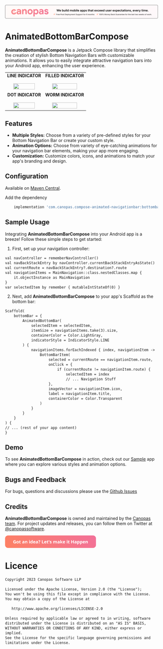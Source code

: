 <p align="center"> <a href="https://canopas.com/contact"><img src="./cta/cta_banner.png" alt="cta_banner"></a></p>

# AnimatedBottomBarCompose

**AnimatedBottomBarCompose** is a Jetpack Compose library that simplifies the creation of stylish
Bottom Navigation Bars with
customizable animations. It allows you to easily integrate attractive navigation bars into your
Android app, enhancing the user experience.
<table>
  <tr>
    <td align="center">
       <b>LINE INDICATOR</b>
       <br />
       <br />
      <img src="https://github.com/canopas/AnimatedBottomBarCompose/assets/98312779/ed9d5ac1-dc6f-4b91-8c98-e6c8826f4736"  width="80%" height="80%" alt="">
    </td>
    <td align="center">
       <b>FILLED INDICATOR</b>
       <br />
       <br />
      <img src="https://github.com/canopas/AnimatedBottomBarCompose/assets/98312779/75622692-fded-4891-9d32-f2540e8e4744"  width="80%" height="80%" alt="">
    </td>

  </tr>

  <tr>
    <td align="center">
       <b>DOT INDICATOR</b>
       <br />
       <br />
     <img src="https://github.com/canopas/AnimatedBottomBarCompose/assets/98312779/b0dc3420-9c79-4f05-892f-1c67ebea5817"  width="80%" height="80%" alt="">
    </td>
    <td align="center">
       <b>WORM INDICATOR</b>
       <br />
       <br />
      <img src="https://github.com/canopas/AnimatedBottomBarCompose/assets/98312779/8b16d97a-a1c8-40ed-a6be-5fb05fbcd909"  width="80%" height="80%" alt="">
    </td>
</tr>
</table>


## Features

- **Multiple Styles:** Choose from a variety of pre-defined styles for your Bottom Navigation Bar or
  create your custom style.
- **Animation Options:** Choose from variety of eye-catching animations for your navigation bar
  elements, making your app more engaging.
- **Customization:** Customize colors, icons, and animations to match your app's branding and
  design.



## Configuration

Available on [Maven Central](https://central.sonatype.com/artifact/com.canopas.compose-animated-navigationbar/bottombar).

Add the dependency
```gradle
    implementation 'com.canopas.compose-animated-navigationbar:bottombar:1.0.0'

```


## Sample Usage

Integrating **AnimatedBottomBarCompose** into your Android app is a breeze! Follow these simple
steps to get started:

1. First, set up your navigation controller:

```
val navController = rememberNavController()
val navBackStackEntry by navController.currentBackStackEntryAsState()
val currentRoute = navBackStackEntry?.destination?.route
val navigationItems = MainNavigation::class.nestedClasses.map {
    it.objectInstance as MainNavigation
}
var selectedItem by remember { mutableIntStateOf(0) }
```

2. Next, add **AnimatedBottomBarCompose** to your app's Scaffold as the bottom bar:

```
Scaffold(
    bottomBar = {
        AnimatedBottomBar(
            selectedItem = selectedItem,
            itemSize = navigationItems.take(3).size,
            containerColor = Color.LightGray,
            indicatorStyle = IndicatorStyle.LINE
        ) {
            navigationItems.forEachIndexed { index, navigationItem ->
                BottomBarItem(
                    selected = currentRoute == navigationItem.route,
                    onClick = {
                        if (currentRoute != navigationItem.route) {
                            selectedItem = index
                            // ... Navigation Stuff
                    },
                    imageVector = navigationItem.icon,
                    label = navigationItem.title,
                    containerColor = Color.Transparent
                )
            }
        }
    }
) {
// ... (rest of your app content)
}
```

## Demo

To see **AnimatedBottomBarCompose** in action, check out
our [Sample](https://github.com/canopas/AnimatedBottomBarCompose/tree/master/app) app where you can
explore various styles and animation options.

## Bugs and Feedback

For bugs, questions and discussions please use
the [Github Issues](https://github.com/canopas/AnimatedBottomBarCompose/issues)

## Credits

**AnimatedBottomBarCompose** is owned and maintained by the [Canopas team](https://canopas.com/).
For project updates and releases, you can follow them on Twitter
at [@canopassoftware](https://twitter.com/canopassoftware).

<a href="https://canopas.com/contact"><img src="./cta/cta_btn.png" width=300></a>

# Licence

```
Copyright 2023 Canopas Software LLP

Licensed under the Apache License, Version 2.0 (the "License");
You won't be using this file except in compliance with the License.
You may obtain a copy of the License at

   http://www.apache.org/licenses/LICENSE-2.0

Unless required by applicable law or agreed to in writing, software
distributed under the License is distributed on an "AS IS" BASIS,
WITHOUT WARRANTIES OR CONDITIONS OF ANY KIND, either express or implied.
See the License for the specific language governing permissions and
limitations under the License.
```
